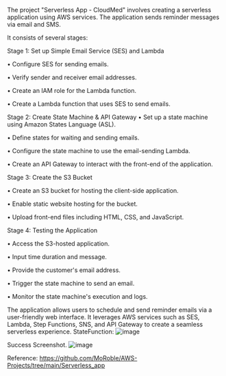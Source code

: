 The project "Serverless App - CloudMed" involves creating a serverless application using AWS services. The application sends reminder messages via email and SMS.

It consists of several stages:

Stage 1: Set up Simple Email Service (SES) and Lambda

  •	Configure SES for sending emails.
  
  •	Verify sender and receiver email addresses.
  
  •	Create an IAM role for the Lambda function.
  
  •	Create a Lambda function that uses SES to send emails.

  
Stage 2: Create State Machine & API Gateway
  •	Set up a state machine using Amazon States Language (ASL).
  
  •	Define states for waiting and sending emails.
  
  •	Configure the state machine to use the email-sending Lambda.
  
  •	Create an API Gateway to interact with the front-end of the application.

  
Stage 3: Create the S3 Bucket

  •	Create an S3 bucket for hosting the client-side application.
  
  •	Enable static website hosting for the bucket.
  
  •	Upload front-end files including HTML, CSS, and JavaScript.

  
Stage 4: Testing the Application

  •	Access the S3-hosted application.
  
  •	Input time duration and message.
  
  •	Provide the customer's email address.
  
  •	Trigger the state machine to send an email.
  
  •	Monitor the state machine's execution and logs.

  
The application allows users to schedule and send reminder emails via a user-friendly web interface. It leverages AWS services such as SES, Lambda, Step Functions,
SNS, and API Gateway to create a seamless serverless experience.
StateFunction:
![image](https://github.com/iYUSHI-i/AWS_Projects/assets/92771062/2ca813e1-42ca-4574-9a60-a68611d7fbf8)


Success Screenshot.
![image](https://github.com/iYUSHI-i/AWS_Projects/assets/92771062/ec86bab3-3c6f-4623-ba90-6d19a28524fe)

Reference: https://github.com/MoRoble/AWS-Projects/tree/main/Serverless_app




